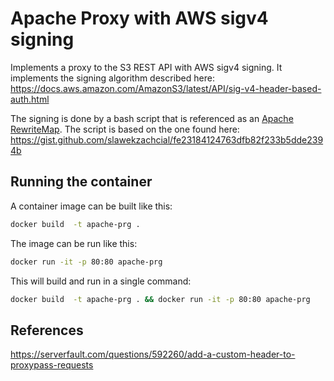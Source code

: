 # Apache Proxy with AWS sigv4 signing

Implements a proxy to the S3 REST API with AWS sigv4 signing. It implements the signing algorithm described here: https://docs.aws.amazon.com/AmazonS3/latest/API/sig-v4-header-based-auth.html

The signing is done by a bash script that is referenced as an [Apache RewriteMap](https://httpd.apache.org/docs/2.4/rewrite/rewritemap.html). The script is based on the one found here: https://gist.github.com/slawekzachcial/fe23184124763dfb82f233b5dde2394b

## Running the container

A container image can be built like this:

```bash
docker build  -t apache-prg .
```

The image can be run like this:

```bash
docker run -it -p 80:80 apache-prg
```

This will build and run in a single command:

```bash
docker build  -t apache-prg . && docker run -it -p 80:80 apache-prg
```

## References

https://serverfault.com/questions/592260/add-a-custom-header-to-proxypass-requests

